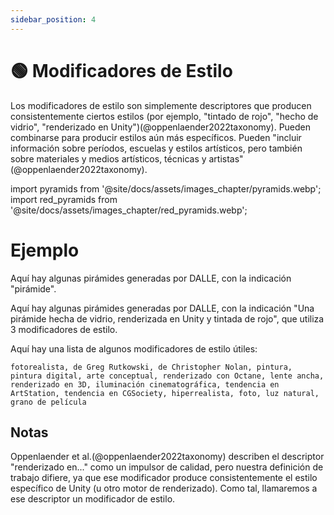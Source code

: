 ```yaml
---
sidebar_position: 4
---
```

# 🟢 Modificadores de Estilo

Los modificadores de estilo son simplemente descriptores que producen consistentemente ciertos estilos (por ejemplo, "tintado de rojo", "hecho de vidrio", "renderizado en Unity")(@oppenlaender2022taxonomy). Pueden combinarse para producir estilos aún más específicos. Pueden "incluir información sobre períodos, escuelas y estilos artísticos, pero también sobre materiales y medios artísticos, técnicas y artistas"(@oppenlaender2022taxonomy).

import pyramids from '@site/docs/assets/images_chapter/pyramids.webp';
import red_pyramids from '@site/docs/assets/images_chapter/red_pyramids.webp';

# Ejemplo

Aquí hay algunas pirámides generadas por DALLE, con la indicación "pirámide".

<div style={{textAlign: 'center'}}>
  <LazyLoadImage src={pyramids} style={{width: "750px"}} />
</div>

Aquí hay algunas pirámides generadas por DALLE, con la indicación "Una pirámide hecha de vidrio, renderizada en Unity y tintada de rojo", que utiliza 3 modificadores de estilo.

<div style={{textAlign: 'center'}}>
  <LazyLoadImage src={red_pyramids} style={{width: "750px"}} />
</div>

Aquí hay una lista de algunos modificadores de estilo útiles:

```text
fotorealista, de Greg Rutkowski, de Christopher Nolan, pintura, pintura digital, arte conceptual, renderizado con Octane, lente ancha, renderizado en 3D, iluminación cinematográfica, tendencia en ArtStation, tendencia en CGSociety, hiperrealista, foto, luz natural, grano de película
```

## Notas

Oppenlaender et al.(@oppenlaender2022taxonomy) describen el descriptor "renderizado en..." como un impulsor de calidad, pero nuestra definición de trabajo difiere, ya que ese modificador produce consistentemente el estilo específico de Unity (u otro motor de renderizado). Como tal, llamaremos a ese descriptor un modificador de estilo.